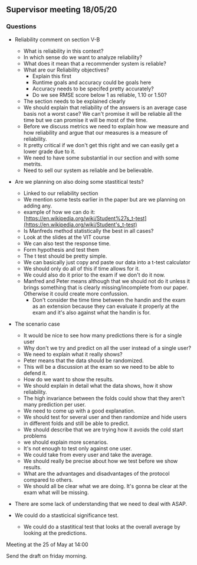 ## Supervisor meeting 18/05/20

### Questions

* Reliability comment on section V-B
  * What is reliability in this context?
  * In which sense do we want to analyze reliability?
  * What does it mean that a recommender system is reliable?
  * What are our Reliability objectives?
    * Explain this first
    * Runtime goals and accuracy could be goals here
    * Accuracy needs to be specifed pretty accurately?
    * Do we see RMSE score below 1 as reliable, 1.10 or 1.50?
  * The section needs to be explained clearly
  * We should explain that reliability of the answers is an average case basis not a worst case? We can't promise it will be reliable all the time but we can promise it will be most of the time.
  * Before we discuss metrics we need to explain how we measure and how reliability and argue that our measures is a measure of reliability.
  * It pretty critical if we don't get this right and we can easily get a lower grade due to it.
  * We need to have some substantial in our section and with some metrits.
  * Need to sell our system as reliable and be believable.
* Are we planning on also doing some stastitical tests?
  * Linked to our reliability section
  * We mention some tests earlier in the paper but are we planning on adding any.
  * example of how we can do it: [https://en.wikipedia.org/wiki/Student%27s_t-test](https://en.wikipedia.org/wiki/Student's_t-test)
  * Is Manfreds method statistically the best in all cases?
  * Look at the slides at the VIT course
  * We can also test the response time.
  * Form hypothesis and test them
  * The t test should be pretty simple. 
  * We can basically just copy and paste our data into a t-test calculator
  * We should only do all of this if time allows for it.
  * We could also do it prior to the exam if we don't do it now.
  * Manfred and Peter means although that we should not do it unless it brings something that is clearly missing/incomplete from our paper. Otherwise it could create more confussion.
    * Don't consider the time time between the handin and the exam as an extension because they can evaluate it properly at the exam and it's also against what the handin is for.
* The scenario case

  * It would be nice to see how many predictions there is for a single user
  * Why don't we try and predict on all the user instead of a single user?
  * We need to explain what it really shows?
  * Peter means that the data should be randomized.
  * This will be a discussion at the exam so we need to be able to defend it.
  * How do we want to show the results.
  * We should explain in detail what the data shows, how it show reliability.
  * The high invariance between the folds could show that they aren't many prediction per user.
  * We need to come up with a good explanation.
  * We should test for several user and then randomize and hide users in different folds and still be able to predict.
  * We should describe that we are trying how it avoids the cold start problems
  * we should explain more scenarios.
  * It's not enough to test only against one user.
  * We could take from every user and take the average.
  * We should really be precise about how we test before we show results.
  * What are the advantages and disadvantages of the protocol compared to others.
  * We should all be clear what we are doing. It's gonna be clear at the exam what will be missing.
* There are some lack of understanding that we need to deal with ASAP.

* We could do a stasticical significance test.
  * We could do a stastitical test that looks at the overall average by looking at the predictions.

Meeting at the 25 of May at 14:00

Send the draft on friday morning.
